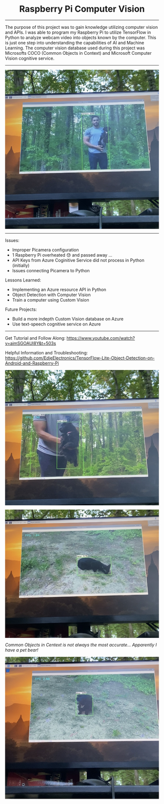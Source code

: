<h1 align="center">Raspberry Pi Computer Vision </h1>

_______
The purpose of this project was to gain knowledge utilizing computer vision and APIs. I was able to program my Raspberry Pi to utilize TensorFlow in Python to analyze webcam video into objects known by the computer. This is just one step into understanding the capabilities of AI and Machine Learning. The computer vision database used during this project was Microsofts COCO (Common Objects in Context) and Microsoft Computer Vision cognitive service.
_______
<img src="Images/IMG_2371.jpg" align="center"></img>
______
Issues:
- Improper Picamera configuration
- 1 Raspberry Pi overheated 😓 and passed away ...
- API Keys from Azure Coginitive Service did not process in Python (initially)
- Issues connecting Picamera to Python


Lessons Learned:
- Implementing an Azure resource API in Python
- Object Detection with Computer Vision
- Train a computer using Custom Vision


Future Projects:
- Build a more indepth Custom Vision database on Azure
- Use text-speech cognitive service on Azure

_____
Get Tutorial and Follow Along:
https://www.youtube.com/watch?v=aimSGOAUI8Y&t=503s

Helpful Information and Troubleshooting:
https://github.com/EdjeElectronics/TensorFlow-Lite-Object-Detection-on-Android-and-Raspberry-Pi


<img src="Images/IMG_2372.jpg" align="center"></img>

<img src="Images/IMG_2373.jpg" align="center"></img>

*Common Objects in Centext is not always the most accurate... Apparently I have a pet bear!*

<img src="Images/IMG_2374.jpg" align="center"></img>
